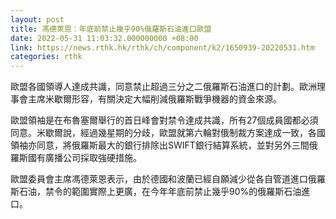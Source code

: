 ```yaml
---
layout: post
title: 馮德萊恩︰年底前禁止幾乎90%俄羅斯石油進口歐盟
date: 2022-05-31 11:03:32.000000000 +08:00
link: https://news.rthk.hk/rthk/ch/component/k2/1650939-20220531.htm
categories: rthk
---
```


歐盟各國領導人達成共識，同意禁止超過三分之二俄羅斯石油進口的計劃。歐洲理事會主席米歇爾形容，有關決定大幅削減俄羅斯戰爭機器的資金來源。

歐盟領袖是在布魯塞爾舉行的首日峰會對禁令達成共識，所有27個成員國都必須同意。米歇爾說，經過幾星期的分歧，歐盟就第六輪對俄制裁方案達成一致，各國領袖亦同意，將俄羅斯最大的銀行排除出SWIFT銀行結算系統，並對另外三間俄羅斯國有廣播公司採取強硬措施。

歐盟委員會主席馮德萊恩表示，由於德國和波蘭已經自願減少從各自管道進口俄羅斯石油，禁令的範圍實際上更廣，在今年年底前禁止幾乎90%的俄羅斯石油進口。

